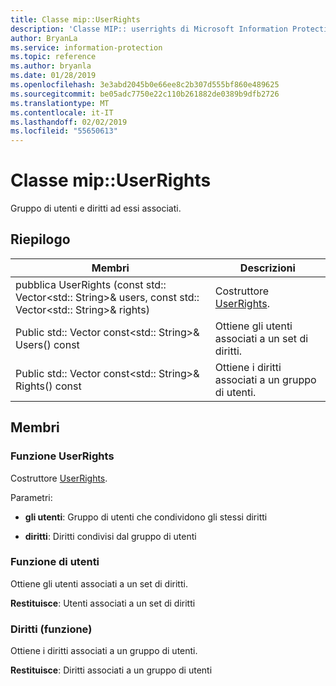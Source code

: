 ```yaml
---
title: Classe mip::UserRights
description: 'Classe MIP:: userrights di Microsoft Information Protection (MIP) SDK vengono documentate.'
author: BryanLa
ms.service: information-protection
ms.topic: reference
ms.author: bryanla
ms.date: 01/28/2019
ms.openlocfilehash: 3e3abd2045b0e66ee8c2b307d555bf860e489625
ms.sourcegitcommit: be05adc7750e22c110b261882de0389b9dfb2726
ms.translationtype: MT
ms.contentlocale: it-IT
ms.lasthandoff: 02/02/2019
ms.locfileid: "55650613"
---
```

# <a name="class-mipuserrights"></a>Classe mip::UserRights 
Gruppo di utenti e diritti ad essi associati.
  
## <a name="summary"></a>Riepilogo
 Membri                        | Descrizioni                                
--------------------------------|---------------------------------------------
pubblica UserRights (const std:: Vector\<std:: String\>& users, const std:: Vector\<std:: String\>& rights)  |  Costruttore [UserRights](class_mip_userrights.md).
Public std:: Vector const\<std:: String\>& Users() const  |  Ottiene gli utenti associati a un set di diritti.
Public std:: Vector const\<std:: String\>& Rights() const  |  Ottiene i diritti associati a un gruppo di utenti.
  
## <a name="members"></a>Membri
  
### <a name="userrights-function"></a>Funzione UserRights
Costruttore [UserRights](class_mip_userrights.md).

Parametri:  
* **gli utenti**: Gruppo di utenti che condividono gli stessi diritti 


* **diritti**: Diritti condivisi dal gruppo di utenti


  
### <a name="users-function"></a>Funzione di utenti
Ottiene gli utenti associati a un set di diritti.

  
**Restituisce**: Utenti associati a un set di diritti
  
### <a name="rights-function"></a>Diritti (funzione)
Ottiene i diritti associati a un gruppo di utenti.

  
**Restituisce**: Diritti associati a un gruppo di utenti